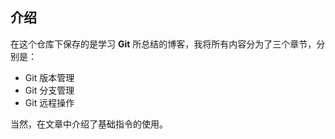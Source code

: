 ## 介绍
在这个仓库下保存的是学习 **Git** 所总结的博客，我将所有内容分为了三个章节，分别是：
 - Git 版本管理
 - Git 分支管理
 - Git 远程操作

当然，在文章中介绍了基础指令的使用。
